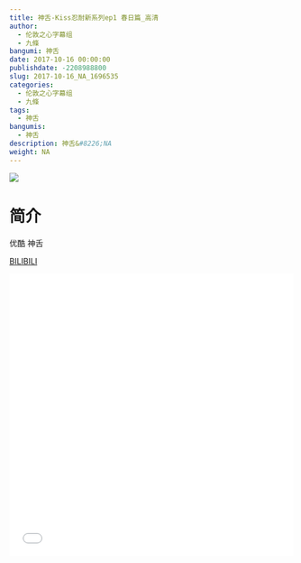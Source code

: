 ```yaml
---
title: 神舌-Kiss忍耐新系列ep1 春日篇_高清
author: 
  - 伦敦之心字幕组
  - 九條
bangumi: 神舌
date: 2017-10-16 00:00:00
publishdate: -2208988800
slug: 2017-10-16_NA_1696535
categories: 
  - 伦敦之心字幕组
  - 九條
tags: 
  - 神舌
bangumis: 
  - 神舌
description: 神舌&#8226;NA
weight: NA
---
```


![](https://i.imgur.com/JEXSEHn.png)

# 简介  
优酷 神舌

  [BILIBILI](https://www.bilibili.com/video/av1696535/)


<div class="vcontainer">  <iframe class='video' src="//www.bilibili.com/blackboard/player.html?aid=1696535" width="100%" height="500" frameborder="0" allowfullscreen="allowfullscreen"></iframe></div>
